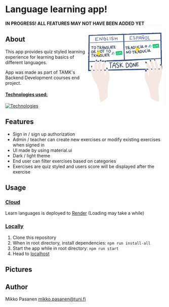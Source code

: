 # Language learning app!

<b>IN PROGRESS! ALL FEATURES MAY NOT HAVE BEEN ADDED YET</b>
<img align="right" height="250px" width="250px" alt="languages" src="./pics/language-gif.gif">

## About

This app provides quiz styled learning experience for learning basics of different languages.

App was made as part of TAMK's Backend Development courses end project.

#### <ins>Technologies used:</ins>

[![Technologies](https://skillicons.dev/icons?i=react,nodejs,mysql,docker,materialui)](https://skillicons.dev)

## Features

- Sign in / sign up authorization
- Admin / teacher can create new exercises or modify existing exercises when signed in
- UI made by using material.ui
- Dark / light theme
- End user can filter exercises based on categories
- Exercises are quiz styled and users score will be displayed after the exercise

## Usage

### <ins>Cloud</ins>
Learn languages is deployed to [Render](https://learn-languages.onrender.com/)
(Loading may take a while)

### <ins>Locally</ins>
1. Clone this repository
2. When in root directory, install dependencies: `npm run install-all`
3. Start the app while in root directory: `npm run start`
4. Head to [localhost](http:localhost:5173)

## Pictures

## Author
Mikko Pasanen <mikko.pasanen@tuni.fi>


